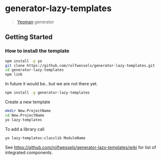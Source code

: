 # generator-lazy-templates

> [Yeoman](http://yeoman.io) generator


## Getting Started

### How to install the template

```bash
npm install -g yo
git clone https://github.com/rolfwessels/generator-lazy-templates.git
cd generator-lazy-templates
npm link
```
In future it would be.. but we are not there yet.
```bash
npm install -g generator-lazy-templates
```

Create a new template

```bash
mkdir New.ProjectName
cd New.ProjectName
yo lazy-templates
```
To add a library call
```bash
yo lazy-templates:classlib ModuleName
```


See https://github.com/rolfwessels/generator-lazy-templates/wiki  for list of integrated components.




